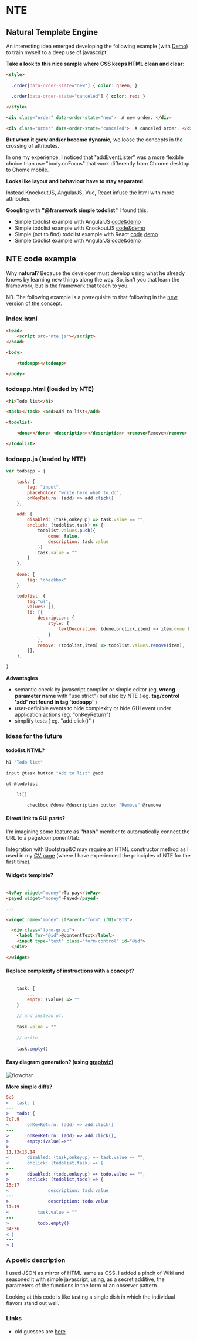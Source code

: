 # NTE
## Natural Template Engine

An interesting idea emerged developing the following example (with [Demo](https://zonafets.github.io/NTE/src/TodoListExample/todoapp.html)) to train myself to a deep use of javascript.

**Take a look to this nice sample where CSS keeps HTML clean and clear:**

```html
<style>
  
  .order[data-order-state="new"] { color: green; }

  .order[data-order-state="canceled"] { color: red; }
  
</style>

<div class="order" data-order-state="new">  A new order. </div>

<div class="order" data-order-state="canceled">  A canceled order. </div>
```


**But when it grow and/or become dynamic,** we loose the concepts in the crossing of attributes.

In one my experience, I noticed that "addEventLister" was a more flexible choice than use "body.onFocus" that work differently from Chrome desktop to Chome mobile.

**Looks like layout and behaviour have to stay separated.**

Instead KnockoutJS, AngularJS, Vue, React infuse the html with more attributes.

**Googling** with **"@framework simple todolist"** I found this:

- Simple todolist example with AngularJS [code&demo](http://embed.plnkr.co/ZiVJbCeX4GDgC1kMjnUB/)
- Simple todolist example with KnockoutJS [code&demo](http://jsfiddle.net/icoxfog417/sujqa/)
- Simple (not to find) todolist example with React [code](https://github.com/christiannwamba/scotch-react-todo/blob/master/src/index.jsx) [demo](https://codepen.io/codebeast/full/PzVyRm)
- Simple todolist example with AngularJS [code&demo](http://embed.plnkr.co/ZiVJbCeX4GDgC1kMjnUB/)

## NTE code example

Why **natural**? Because the developer must develop using what he already knows by learning new things along the way. So, isn't you that learn the framework, but is the framework that teach to you.

NB. The following example is a prerequisite to that following in the [new version of the concept](NTE-MVC.md).

### index.html

```html
<head>
	<script src="nte.js"></script>
</head>

<body>

	<todoapp></todoapp>
	
</body>
```

### todoapp.html (loaded by NTE)

```html
<h1>Todo list</h1>

<task></task> <add>Add to list</add>

<todolist>

    <done></done> <description></description> <remove>Remove</remove>

</todolist>
```

### todoapp.js (loaded by NTE)
```javascript
var todoapp = {

	task: {
        tag: "input",
		placeholder:"write here what to do",
		onKeyReturn: (add) => add.click()
	},

	add: {
		disabled: (task,onkeyup) => task.value == "",
		onclick: (todolist,task) => {
			todolist.values.push({
				done: false,
				description: task.value
			})
			task.value = ""
		}
	},
    
    done: {
        tag: "checkbox"
    }

	todolist: {
		tag:"ul",
		values: [],
		li: [{
			description: {
				style: {
					textDecoration: (done,onclick,item) => item.done ? "line-through" : "none"
				}
			}, 
			remove: (todolist,item) => todolist.values.remove(item),
		}],
	},

}
```

**Advantagies**

- semantic check by javascript compiler or simple editor (eg. __wrong parameter name__ with "use strict") but also by NTE ( eg. __tag/control 'add' not found in tag 'todoapp'__ )
- user-definible events to hide complexity or hide GUI event under application actions (eg. "onKeyReturn")
- simplify tests ( eg. "add.click()" )

### Ideas for the future

#### todolist.NTML?

```js
h1 "Todo list" 

input @task button "Add to list" @add

ul @todolist

	li[] 

		checkbox @done @description button "Remove" @remove
```

#### Direct link to GUI parts?

I'm imagining some feature as **"hash"** member to automatically connect the URL to a page/component/tab.

Integration with Bootstrap&C may require an HTML constructor method as I used in my [CV page](https://zonafets.github.io/site/pages/curriculum.htm#details#projects) (where I have experienced the principles of NTE for the first time).

#### Widgets template?

```html

<toPay widget="money">To pay</toPay>
<payed widget="money">Payed</payed>

...

<widget name="money" ifParent="form" ifUI="BT3">

  <div class="form-group">
    <label for="@id">@contentText</label>
    <input type="text" class="form-control" id="@id">
  </div>
  
</widget>
```


#### Replace complexity of instructions with a concept?

```javascript

	task: {
		...
		empty: (value) => ""
	}
	
	// and instead of:
	
	task.value = ""
	
	// write
	
	task.empty()
```


#### Easy diagram generation? (using [graphviz](https://github.com/zonafets/NTE/blob/master/src/TodoListExample/todoapp.gv))

![flowchar](src/TodoListExample/todoapp.svg)


**More simple diffs?**
```diff
5c5
< 	task: {
---
> 	todo: {
7c7,9
< 		onKeyReturn: (add) => add.click()
---
> 		onKeyReturn: (add) => add.click(),
> 		empty:(value)=>""
> 		
11,12c13,14
< 		disabled: (task,onkeyup) => task.value == "",
< 		onclick: (todolist,task) => {
---
> 		disabled: (todo,onkeyup) => todo.value == "",
> 		onclick: (todolist,todo) => {
15c17
< 				description: task.value
---
> 				description: todo.value
17c19
< 			task.value = ""
---
> 			todo.empty()
34c36
< }
---
> }

```


### A poetic description
I used JSON as mirror of HTML same as CSS. I added a pinch of Wiki and seasoned it with simple javascript, using, as a secret additive, the parameters of the functions in the form of an observer pattern.

Looking at this code is like tasting a single dish in which the individual flavors stand out well.

### Links
- old guesses are [here](https://github.com/zonafets/NTE/blob/master/old_stuff.md)